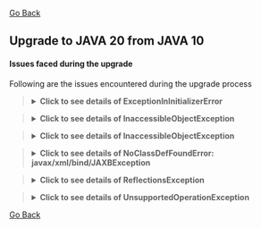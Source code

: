 [Go Back](../README.md)

## Upgrade to JAVA 20 from JAVA 10

#### Issues faced during the upgrade

Following are the issues encountered during the upgrade process

<blockquote>
<details>
    <summary><strong>Click to see details of ExceptionInInitializerError</strong></summary>

### Fatal error compiling: java.lang.ExceptionInInitializerError

Right after changing the JAVA version from `10` to `20` in the [pom.xml](../pom.xml) file,

`mvn clean compile` started failing with fatal error.

<blockquote>
<details>
    <summary><strong>Click here for stacktrace</strong></summary>

```exception
[ERROR] Failed to execute goal org.apache.maven.plugins:maven-compiler-plugin:3.7.0:testCompile (default-testCompile) on project ynami: 
Fatal error compiling: java.lang.ExceptionInInitializerError: 
Unable to make field private com.sun.tools.javac.processing.JavacProcessingEnvironment$DiscoveredProcessors 
com.sun.tools.javac.processing.JavacProcessingEnvironment.discoveredProcs accessible: 
module jdk.compiler does not "opens com.sun.tools.javac.processing" to unnamed module @11216e2e
```

</details>
</blockquote>

### Fix

Fix for this problem in my setup/environment was just to set the latest version (i.e. `1.18.28`) for the `lombok` maven
plugin in the [pom.xml](../pom.xml) file.

</details>
</blockquote>


<blockquote>
<details>
    <summary><strong>Click to see details of InaccessibleObjectException</strong></summary>

### Application run failed: java.lang.reflect.InaccessibleObjectException

Right after fixing the issues with compiling the project,

`mvn clean spring-boot:run` started failing with `Application run failed` with `InaccessibleObjectException` exception.

<blockquote>
<details>
    <summary><strong>Click here for stacktrace</strong></summary>

```exception
Caused by: java.lang.reflect.InaccessibleObjectException: Unable to make protected final java.lang.Class 
java.lang.ClassLoader.defineClass(java.lang.String,byte[],int,int,java.security.ProtectionDomain) 
throws java.lang.ClassFormatError accessible: module java.base does not "opens java.lang" to unnamed module @3f3e6f71
    at java.base/java.lang.reflect.AccessibleObject.throwInaccessibleObjectException(AccessibleObject.java:387)
    at java.base/java.lang.reflect.AccessibleObject.checkCanSetAccessible(AccessibleObject.java:363)
    at java.base/java.lang.reflect.AccessibleObject.checkCanSetAccessible(AccessibleObject.java:311)
    at java.base/java.lang.reflect.Method.checkCanSetAccessible(Method.java:201)
    at java.base/java.lang.reflect.Method.setAccessible(Method.java:195)
    at org.springframework.cglib.core.ReflectUtils$1.run(ReflectUtils.java:61)
    at java.base/java.security.AccessController.doPrivileged(AccessController.java:571)
    at org.springframework.cglib.core.ReflectUtils.<clinit>(ReflectUtils.java:52)
    at org.springframework.cglib.core.KeyFactory$Generator.generateClass(KeyFactory.java:243)
    at org.springframework.cglib.core.DefaultGeneratorStrategy.generate(DefaultGeneratorStrategy.java:25)
    at org.springframework.cglib.core.AbstractClassGenerator.generate(AbstractClassGenerator.java:329)
    ... 30 common frames omitted
2023-08-13 00:12:58.495 ERROR 96857 --- [  restartedMain] o.s.boot.SpringApplication               : Application run failed
```

</details>
</blockquote>

### Fix

I guess, since Java 17, we need to add the following `add-opens` to VM options in order to use reflection.

So fix for this problem in my setup/environment was just to set the `jvmArguments` with `add-opens` in the
`spring-boot-maven-plugin` maven plugin in the [pom.xml](../pom.xml) file.

```xml

<plugin>
    <groupId>org.springframework.boot</groupId>
    <artifactId>spring-boot-maven-plugin</artifactId>
    <configuration>
        <!-- The following 'add-opens' args are required for reflection -->
        <jvmArguments>
            --add-opens java.base/java.lang=ALL-UNNAMED
            --add-opens java.base/java.lang.reflect=ALL-UNNAMED
        </jvmArguments>
    </configuration>
</plugin>
```

But don't forget to add the following to VM options if running this application from IDE:

`--add-opens java.base/java.lang=ALL-UNNAMED --add-opens java.base/java.lang.reflect=ALL-UNNAMED`

But since the spring boot upgrade, seems like we don't need to set them in the VM options nor in the 
`spring-boot-maven-plugin` in pom.xml file.

</details>
</blockquote>



<blockquote>
<details>
    <summary><strong>Click to see details of InaccessibleObjectException</strong></summary>

### Application run failed: java.lang.reflect.InaccessibleObjectException

Right after fixing the issues with compiling the project,

`mvn clean failsafe:integration-test -Pit` started failing with `Application run failed` with 
`InaccessibleObjectException` and similar exceptions.

<blockquote>
<details>
    <summary><strong>Click here for stacktrace</strong></summary>

```exception
java.lang.reflect.InaccessibleObjectException: Unable to make protected final 
java.lang.Class java.lang.ClassLoader.findLoadedClass(java.lang.String) accessible: module java.base does not 
"opens java.lang" to unnamed module
```

</details>
</blockquote>

### Fix

I guess, since Java 17, we need to add the following `add-opens` to VM options in order to use reflection.

So fix for this problem in my setup/environment was just to set the `argLine` with `add-opens` in 
the `maven-failsafe-plugin` maven plugin in the [pom.xml](../pom.xml) file.

```xml

<plugin>
    <groupId>org.apache.maven.plugins</groupId>
    <artifactId>maven-failsafe-plugin</artifactId>
    <version>${maven-surefire-plugin.version}</version>
    <configuration>
        <!--suppress UnresolvedMavenProperty -->
        <argLine>
            --add-opens java.base/java.util=ALL-UNNAMED
            --add-opens java.base/java.text=ALL-UNNAMED
            --add-opens java.base/java.lang=ALL-UNNAMED
            --add-opens java.base/java.lang.reflect=ALL-UNNAMED
            --add-opens java.desktop/java.awt.font=ALL-UNNAMED
            -D${failsafe.jacoco.exec.file.name.arg}
        </argLine>
        <test>it.pk.lucidxpo.**/*IntegrationTest.class</test>
        <skipTests>${skip.integration.tests}</skipTests>
        <testFailureIgnore>${ignore.test.failures}</testFailureIgnore>
        <reportsDirectory>${integration.tests.results.directory}</reportsDirectory>
    </configuration>
</plugin>
```

NOTE the use of `-D` with `-D${testArgLine}` as without `-D`, we'll end up with `java.lang.ClassNotFoundException: ${testArgLine}`

Apparently, the use of `-D` with `-D${testArgLine}` has fixed the `java.lang.ClassNotFoundException: ${testArgLine}` error,
but it has caused another problem, and that is the reason the jacoco is not able to generate `it.exec` data file.

So, we'll have to use `@` for placeholder replacement instead of `-D$` or just `$` for the proper jacoco results.

But don't forget to add the following to VM options if running the integration tests from IDE:

```
--add-opens java.base/java.util=ALL-UNNAMED
--add-opens java.base/java.text=ALL-UNNAMED
--add-opens java.base/java.lang=ALL-UNNAMED
--add-opens java.base/java.lang.reflect=ALL-UNNAMED
--add-opens java.desktop/java.awt.font=ALL-UNNAMED
```

But since the spring boot upgrade, seems like we just need to set `--add-opens java.base/java.lang=ALL-UNNAMED` 
in the VM options and the following in pom.xml file:

```xml

<plugin>
    <groupId>org.apache.maven.plugins</groupId>
    <artifactId>maven-failsafe-plugin</artifactId>
    <version>${maven-surefire-plugin.version}</version>
    <configuration>
        <!--suppress UnresolvedMavenProperty -->
        <argLine>
            @{failsafe.jacoco.exec.file.name.arg}
            --add-opens java.base/java.lang=ALL-UNNAMED
        </argLine>
        <test>it.pk.lucidxpo.**/*IntegrationTest.class</test>
        <skipTests>${skip.integration.tests}</skipTests>
        <testFailureIgnore>${ignore.test.failures}</testFailureIgnore>
        <reportsDirectory>${integration.tests.results.directory}</reportsDirectory>
    </configuration>
</plugin>
```

#### How do I use properties set by other plugins in argLine?
Maven does property replacement for `${...}` values in pom.xml before any plugin is run. So Surefire would never see 
the place-holders in its argLine property.

Since the Version 2.17 using an alternate syntax for these properties, `@{...}` allows late replacement of properties 
when the plugin is executed, so properties that have been modified by other plugins will be picked up correctly.


</details>
</blockquote>


<blockquote>
<details>
    <summary><strong>Click to see details of NoClassDefFoundError: javax/xml/bind/JAXBException</strong></summary>

### Application run failed: BeanCreationException, NoClassDefFoundError: javax/xml/bind/JAXBException

After fixing the `InaccessibleObjectException` exception,

`mvn clean spring-boot:run` now failing with `Application run failed` with `BeanCreationException`,
`NoClassDefFoundError`, `ClassNotFoundException` etc. exceptions.

<blockquote>
<details>
    <summary><strong>Click here for stacktrace</strong></summary>

```exception
Error starting ApplicationContext. To display the conditions report re-run your application with 'debug' enabled.
13-08-2023 00:36:07.144 [restartedMain] ERROR org.springframework.boot.SpringApplication.reportFailure - Application run failed
org.springframework.beans.factory.BeanCreationException: Error creating bean with name 'entityManagerFactory' 
defined in class path resource [org/springframework/boot/autoconfigure/orm/jpa/HibernateJpaConfiguration.class]: 
Invocation of init method failed; nested exception is java.lang.NoClassDefFoundError: javax/xml/bind/JAXBException
        at org.springframework.beans.factory.support.AbstractAutowireCapableBeanFactory.initializeBean(AbstractAutowireCapableBeanFactory.java:1699)
        at org.springframework.beans.factory.support.AbstractAutowireCapableBeanFactory.doCreateBean(AbstractAutowireCapableBeanFactory.java:573)
        at org.springframework.beans.factory.support.AbstractAutowireCapableBeanFactory.createBean(AbstractAutowireCapableBeanFactory.java:495)
        at org.springframework.beans.factory.support.AbstractBeanFactory.lambda$doGetBean$0(AbstractBeanFactory.java:317)
        at org.springframework.beans.factory.support.DefaultSingletonBeanRegistry.getSingleton(DefaultSingletonBeanRegistry.java:222)
        at org.springframework.beans.factory.support.AbstractBeanFactory.doGetBean(AbstractBeanFactory.java:315)
......
Caused by: java.lang.NoClassDefFoundError: javax/xml/bind/JAXBException
        at org.hibernate.boot.spi.XmlMappingBinderAccess.<init>(XmlMappingBinderAccess.java:43)
        at org.hibernate.boot.MetadataSources.<init>(MetadataSources.java:87)
        at org.hibernate.jpa.boot.internal.EntityManagerFactoryBuilderImpl.<init>(EntityManagerFactoryBuilderImpl.java:209)
        at org.hibernate.jpa.boot.internal.EntityManagerFactoryBuilderImpl.<init>(EntityManagerFactoryBuilderImpl.java:164)
        at org.springframework.orm.jpa.vendor.SpringHibernateJpaPersistenceProvider.createContainerEntityManagerFactory(SpringHibernateJpaPersistenceProvider.java:51)
        at org.springframework.orm.jpa.LocalContainerEntityManagerFactoryBean.createNativeEntityManagerFactory(LocalContainerEntityManagerFactoryBean.java:365)
        at org.springframework.orm.jpa.AbstractEntityManagerFactoryBean.buildNativeEntityManagerFactory(AbstractEntityManagerFactoryBean.java:390)
        at org.springframework.orm.jpa.AbstractEntityManagerFactoryBean.afterPropertiesSet(AbstractEntityManagerFactoryBean.java:377)
        at org.springframework.orm.jpa.LocalContainerEntityManagerFactoryBean.afterPropertiesSet(LocalContainerEntityManagerFactoryBean.java:341)
        at org.springframework.beans.factory.support.AbstractAutowireCapableBeanFactory.invokeInitMethods(AbstractAutowireCapableBeanFactory.java:1758)
        at org.springframework.beans.factory.support.AbstractAutowireCapableBeanFactory.initializeBean(AbstractAutowireCapableBeanFactory.java:1695)
        ... 19 common frames omitted
Caused by: java.lang.ClassNotFoundException: javax.xml.bind.JAXBException
        at java.base/jdk.internal.loader.BuiltinClassLoader.loadClass(BuiltinClassLoader.java:641)
        at java.base/jdk.internal.loader.ClassLoaders$AppClassLoader.loadClass(ClassLoaders.java:188)
        at java.base/java.lang.ClassLoader.loadClass(ClassLoader.java:521)
        ... 30 common frames omitted
2023-08-13 00:36:07.144 ERROR 99605 --- [  restartedMain] o.s.boot.SpringApplication               : Application run failed
```

</details>
</blockquote>

### Fix

Fix for this problem in my setup/environment was just to set the latest version (i.e. `2.3.1`) for the `jaxb-api` maven
dependency as well as changing its scope from `test` to `default`  in the [pom.xml](../pom.xml) file.

```xml

<dependency>
    <groupId>javax.xml.bind</groupId>
    <artifactId>jaxb-api</artifactId>
    <version>${jaxb.api.version}</version>
</dependency>
```

So, now `mvn clean spring-boot:run` is happy and the server is up and running without any exceptions.

</details>
</blockquote>

<blockquote>
<details>
    <summary><strong>Click to see details of ReflectionsException</strong></summary>

### ReflectionsException: could not create class file

After fixing the server startup problems,

now running the unit tests from IDE, are failing with `could not create class file` with `ReflectionsException`,
`IOException`, `bad magic number` etc. exceptions.

<blockquote>
<details>
    <summary><strong>Click here for stacktrace</strong></summary>

```exception
Caused by: org.reflections.ReflectionsException: could not create class file from Base.css
	at org.reflections.adapters.JavassistAdapter.getOfCreateClassObject(JavassistAdapter.java:102)
	at org.reflections.adapters.JavassistAdapter.getOfCreateClassObject(JavassistAdapter.java:24)
	at org.reflections.scanners.AbstractScanner.scan(AbstractScanner.java:30)
	... 61 common frames omitted
Caused by: java.io.IOException: bad magic number: 68746d6c
	at javassist.bytecode.ClassFile.read(ClassFile.java:825)
	at javassist.bytecode.ClassFile.<init>(ClassFile.java:154)
	at org.reflections.adapters.JavassistAdapter.getOfCreateClassObject(JavassistAdapter.java:100)
	... 63 common frames omitted
21:14:18.761 [main] DEBUG org.reflections.Reflections - could not scan file static/css/Base.css in url 
file:/Users/muhammadfaisal/Documents/projects/YNaMi/target/classes/ with scanner SubTypesScanner
org.reflections.ReflectionsException: could not create class object from file static/css/Base.css
	at org.reflections.scanners.AbstractScanner.scan(AbstractScanner.java:32)
	at org.reflections.Reflections.scan(Reflections.java:253)
	at org.reflections.Reflections.scan(Reflections.java:202)
	at org.reflections.Reflections.<init>(Reflections.java:123)
	at pk.lucidxpo.ynami.utils.ReflectionHelper.getTypesAnnotatedWith(ReflectionHelper.java:222)
	at ut.pk.lucidxpo.ynami.EntityExtendsVerifierTest.shouldVerifyThatAllTheEntitiesAreExtendedFromAuditable(EntityExtendsVerifierTest.java:24)
	at java.base/jdk.internal.reflect.DirectMethodHandleAccessor.invoke(DirectMethodHandleAccessor.java:104)
	at java.base/java.lang.reflect.Method.invoke(Method.java:578)
	at org.junit.platform.commons.util.ReflectionUtils.invokeMethod(ReflectionUtils.java:436)
	at com.intellij.rt.junit.JUnitStarter.main(JUnitStarter.java:55)
Caused by: org.reflections.ReflectionsException: could not create class file from Base.css
	at org.reflections.adapters.JavassistAdapter.getOfCreateClassObject(JavassistAdapter.java:102)
	at org.reflections.adapters.JavassistAdapter.getOfCreateClassObject(JavassistAdapter.java:24)
	at org.reflections.scanners.AbstractScanner.scan(AbstractScanner.java:30)
	... 61 common frames omitted
Caused by: java.io.IOException: bad magic number: 68746d6c
	at javassist.bytecode.ClassFile.read(ClassFile.java:825)
	at javassist.bytecode.ClassFile.<init>(ClassFile.java:154)
	at org.reflections.adapters.JavassistAdapter.getOfCreateClassObject(JavassistAdapter.java:100)
	... 63 common frames omitted
21:14:18.761 [main] DEBUG org.reflections.Reflections - could not scan file static/css/main.css in url 
file:/Users/muhammadfaisal/Documents/projects/YNaMi/target/classes/ with scanner TypeAnnotationsScanner
org.reflections.ReflectionsException: could not create class object from file static/css/main.css
	at org.reflections.scanners.AbstractScanner.scan(AbstractScanner.java:32)
	at org.reflections.Reflections.scan(Reflections.java:253)
	at org.reflections.Reflections.scan(Reflections.java:202)
	at org.reflections.Reflections.<init>(Reflections.java:123)
	at pk.lucidxpo.ynami.utils.ReflectionHelper.getTypesAnnotatedWith(ReflectionHelper.java:222)

```

</details>
</blockquote>

### Fix

Fix for this problem in my setup/environment was just to set the latest version (i.e. `0.10.2`) for the
`org.reflections` maven plugin in the [pom.xml](../pom.xml) file.

</details>
</blockquote>

<blockquote>
<details>
    <summary><strong>Click to see details of UnsupportedOperationException</strong></summary>

### UnfinishedMockingSessionException, UnsupportedOperationException, IllegalStateException: Could not find sun.misc.Unsafe

After fixing the reflection problems faced in tests,

now running the unit tests from IDE, are failing with `Could not find sun.misc.Unsafe` with `IllegalStateException`,
`UnsupportedOperationException`, `UnfinishedMockingSessionException` etc. exceptions.

<blockquote>
<details>
    <summary><strong>Click here for stacktrace</strong></summary>

```exception
org.mockito.exceptions.base.MockitoException: 
Mockito cannot mock this class: class org.modelmapper.ModelMapper.

Mockito can only mock non-private & non-final classes.
If you're not sure why you're getting this error, please report to the mailing list.


Java               : 20
JVM vendor name    : Oracle Corporation
JVM vendor version : 20.0.1+9-29
JVM name           : Java HotSpot(TM) 64-Bit Server VM
JVM version        : 20.0.1+9-29
JVM info           : mixed mode, sharing
OS name            : Mac OS X
OS version         : 13.4.1


Underlying exception : java.lang.UnsupportedOperationException: Cannot define class using reflection

	at org.mockito.junit.jupiter.MockitoExtension.beforeEach(MockitoExtension.java:165)
	at org.junit.jupiter.engine.descriptor.TestMethodTestDescriptor.lambda$invokeBeforeEachCallbacks$0(TestMethodTestDescriptor.java:129)
	at org.junit.jupiter.engine.execution.ThrowableCollector.execute(ThrowableCollector.java:40)
	at org.junit.jupiter.engine.descriptor.TestMethodTestDescriptor.invokeBeforeMethodsOrCallbacksUntilExceptionOccurs(TestMethodTestDescriptor.java:155)
	at org.junit.jupiter.engine.descriptor.TestMethodTestDescriptor.invokeBeforeEachCallbacks(TestMethodTestDescriptor.java:128)
	at org.junit.jupiter.engine.descriptor.TestMethodTestDescriptor.execute(TestMethodTestDescriptor.java:107)
	at org.junit.jupiter.engine.descriptor.TestMethodTestDescriptor.execute(TestMethodTestDescriptor.java:58)
	Suppressed: java.lang.NullPointerException: Cannot invoke "org.mockito.MockitoSession.finishMocking()" 
	because the return value of "org.junit.jupiter.api.extension.ExtensionContext$Store.remove(Object, java.lang.Class)" is null
		at org.mockito.junit.jupiter.MockitoExtension.afterEach(MockitoExtension.java:211)
		at org.junit.jupiter.engine.descriptor.TestMethodTestDescriptor.lambda$invokeAfterEachCallbacks$11(TestMethodTestDescriptor.java:217)
		at org.junit.jupiter.engine.execution.ThrowableCollector.execute(ThrowableCollector.java:40)
		at org.junit.jupiter.engine.descriptor.TestMethodTestDescriptor.lambda$invokeAllAfterMethodsOrCallbacks$13(TestMethodTestDescriptor.java:229)
		at java.base/java.util.ArrayList.forEach(ArrayList.java:1511)
		at org.junit.jupiter.engine.descriptor.TestMethodTestDescriptor.invokeAllAfterMethodsOrCallbacks(TestMethodTestDescriptor.java:227)
		at org.junit.jupiter.engine.descriptor.TestMethodTestDescriptor.invokeAfterEachCallbacks(TestMethodTestDescriptor.java:216)
		at org.junit.jupiter.engine.descriptor.TestMethodTestDescriptor.execute(TestMethodTestDescriptor.java:119)
		... 48 more
Caused by: java.lang.UnsupportedOperationException: Cannot define class using reflection
	at net.bytebuddy.dynamic.loading.ClassInjector$UsingReflection$Dispatcher$Unavailable.defineClass(ClassInjector.java:821)
	at net.bytebuddy.dynamic.loading.ClassInjector$UsingReflection.inject(ClassInjector.java:185)
	at net.bytebuddy.dynamic.loading.ClassLoadingStrategy$Default$InjectionDispatcher.load(ClassLoadingStrategy.java:187)
	at net.bytebuddy.dynamic.TypeResolutionStrategy$Passive.initialize(TypeResolutionStrategy.java:79)
	at net.bytebuddy.dynamic.DynamicType$Default$Unloaded.load(DynamicType.java:4457)
	... 54 more
Caused by: java.lang.IllegalStateException: Could not find sun.misc.Unsafe
	at net.bytebuddy.dynamic.loading.ClassInjector$UsingUnsafe$Dispatcher$Disabled.initialize(ClassInjector.java:1366)
	at net.bytebuddy.dynamic.loading.ClassInjector$UsingUnsafe.inject(ClassInjector.java:1202)
	at net.bytebuddy.dynamic.loading.ClassLoadingStrategy$ForUnsafeInjection.load(ClassLoadingStrategy.java:458)
	at net.bytebuddy.dynamic.TypeResolutionStrategy$Passive.initialize(TypeResolutionStrategy.java:79)
	at net.bytebuddy.dynamic.DynamicType$Default$Unloaded.load(DynamicType.java:4457)
	at net.bytebuddy.dynamic.loading.ClassInjector$UsingReflection$Dispatcher$Indirect.make(ClassInjector.java:684)
	at net.bytebuddy.dynamic.loading.ClassInjector$UsingReflection$Dispatcher$CreationAction.run(ClassInjector.java:302)
	at net.bytebuddy.dynamic.loading.ClassInjector$UsingReflection$Dispatcher$CreationAction.run(ClassInjector.java:290)
	at java.base/java.security.AccessController.doPrivileged(AccessController.java:319)
	at net.bytebuddy.dynamic.loading.ClassInjector$UsingReflection.<clinit>(ClassInjector.java:70)
	at net.bytebuddy.dynamic.loading.ClassLoadingStrategy$Default$InjectionDispatcher.load(ClassLoadingStrategy.java:184)
	... 79 more
Caused by: java.lang.NoSuchMethodException: sun.misc.Unsafe.defineClass(java.lang.String,[B,int,int,java.lang.ClassLoader,java.security.ProtectionDomain)
	at java.base/java.lang.Class.getMethod(Class.java:2321)
	at net.bytebuddy.dynamic.loading.ClassInjector$UsingUnsafe$Dispatcher$CreationAction.run(ClassInjector.java:1269)
	at net.bytebuddy.dynamic.loading.ClassInjector$UsingUnsafe$Dispatcher$CreationAction.run(ClassInjector.java:1257)

org.mockito.exceptions.misusing.UnfinishedMockingSessionException: 
Unfinished mocking session detected.
Previous MockitoSession was not concluded with 'finishMocking()'.
For examples of correct usage see javadoc for MockitoSession class.

	at org.mockito.junit.jupiter.MockitoExtension.beforeEach(MockitoExtension.java:165)
	at org.junit.jupiter.engine.descriptor.TestMethodTestDescriptor.lambda$invokeBeforeEachCallbacks$0(TestMethodTestDescriptor.java:129)
	at org.junit.jupiter.engine.execution.ThrowableCollector.execute(ThrowableCollector.java:40)
	at org.junit.jupiter.engine.descriptor.TestMethodTestDescriptor.invokeBeforeMethodsOrCallbacksUntilExceptionOccurs(TestMethodTestDescriptor.java:155)
	at org.junit.jupiter.engine.descriptor.TestMethodTestDescriptor.invokeBeforeEachCallbacks(TestMethodTestDescriptor.java:128)
	at org.junit.jupiter.engine.descriptor.TestMethodTestDescriptor.execute(TestMethodTestDescriptor.java:107)
	at org.junit.jupiter.engine.descriptor.TestMethodTestDescriptor.execute(TestMethodTestDescriptor.java:58)
	Suppressed: java.lang.NullPointerException: Cannot invoke "org.mockito.MockitoSession.finishMocking()" 
	because the return value of "org.junit.jupiter.api.extension.ExtensionContext$Store.remove(Object, java.lang.Class)" is null
		at org.mockito.junit.jupiter.MockitoExtension.afterEach(MockitoExtension.java:211)
		at org.junit.jupiter.engine.descriptor.TestMethodTestDescriptor.lambda$invokeAfterEachCallbacks$11(TestMethodTestDescriptor.java:217)
		at org.junit.jupiter.engine.execution.ThrowableCollector.execute(ThrowableCollector.java:40)
		at org.junit.jupiter.engine.descriptor.TestMethodTestDescriptor.lambda$invokeAllAfterMethodsOrCallbacks$13(TestMethodTestDescriptor.java:229)
		at java.base/java.util.ArrayList.forEach(ArrayList.java:1511)
		at org.junit.jupiter.engine.descriptor.TestMethodTestDescriptor.invokeAllAfterMethodsOrCallbacks(TestMethodTestDescriptor.java:227)
		at org.junit.jupiter.engine.descriptor.TestMethodTestDescriptor.invokeAfterEachCallbacks(TestMethodTestDescriptor.java:216)
		at org.junit.jupiter.engine.descriptor.TestMethodTestDescriptor.execute(TestMethodTestDescriptor.java:119)
		... 48 more

```

</details>
</blockquote>

### Fix

Fix for this problem in my setup/environment was just to add the `net.bytebuddy:byte-buddy` maven
dependency in `test` scope in the [pom.xml](../pom.xml) file.

```xml

<dependency>
    <groupId>net.bytebuddy</groupId>
    <artifactId>byte-buddy</artifactId>
    <version>1.14.5</version>
    <scope>test</scope>
</dependency>
```

So, now all the unit as well as integration tests are running and passing without any exceptions.

</details>
</blockquote>


[Go Back](../README.md)